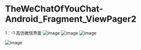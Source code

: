 # TheWeChatOfYouChat-Android_Fragment_ViewPager2
 1：-1 高仿微信界面
![image](https://user-images.githubusercontent.com/79641956/120056748-dbb6ea00-c070-11eb-9bb4-99c6d91b15bf.png)
![image](https://user-images.githubusercontent.com/79641956/120056747-da85bd00-c070-11eb-8a38-c9faa571d759.png)
![image](https://user-images.githubusercontent.com/79641956/120056745-d8bbf980-c070-11eb-94cb-39e1875d3180.png)

![image](https://user-images.githubusercontent.com/79641956/120056715-aad6b500-c070-11eb-9c63-4cf8e97c16f6.png)
